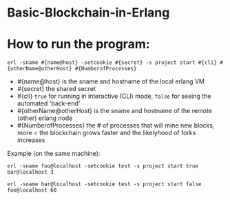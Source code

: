 # Basic-Blockchain-in-Erlang

# How to run the program:

`erl -sname #{name@host} -setcookie #{secret} -s project start #{cli} #{otherName@otherHost} #{NumberofProcesses}`

- #{name@host} is the sname and hostname of the local erlang VM
- #{secret} the shared secret
- #{cli} `true` for running in interactive (CLI) mode, `false` for seeing the automated 'back-end'
- #{otherName@otherHost} is the sname and hostname of the remote (other) erlang node
- #{NumberofProcesses} the # of processes that will mine new blocks, more = the blockchain grows faster and the likelyhood of forks increases

Example (on the same machine):

`erl -sname foo@localhost -setcookie test -s project start true bar@localhost 3`

`erl -sname bar@localhost -setcookie test -s project start false foo@localhost 60`
